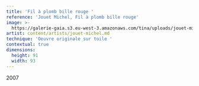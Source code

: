 ```yaml
---
title: 'Fil à plomb bille rouge '
reference: 'Jouet Michel, Fil à plomb bille rouge'
image: >-
  https://galerie-gaia.s3.eu-west-3.amazonaws.com/tina/uploads/jouet-michel/galerie-gaia-joeut-michel-fil-a-plomb-2007-046.jpg
artist: content/artists/jouet-michel.md
technique: 'Oeuvre originale sur toile '
contextual: true
dimensions:
  height: 91
  width: 93
---
```


2007
